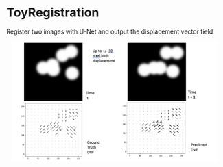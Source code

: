 # ToyRegistration
Register two images with U-Net and output the displacement vector field
<p align="center"> <img src="Registration.png" height="95%" width="95%"> </p> 
